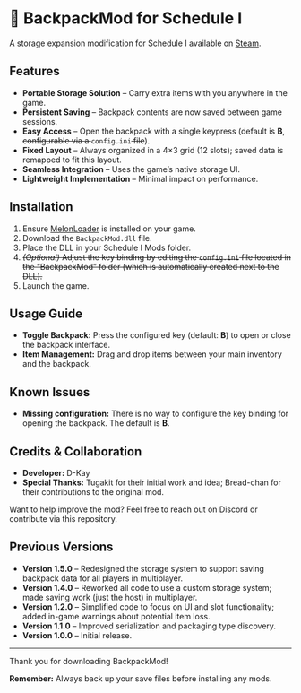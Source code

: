 # 🎒 BackpackMod for Schedule I

A storage expansion modification for Schedule I available on [Steam](https://store.steampowered.com/app/3164500/Schedule_I/).

## Features

- **Portable Storage Solution** – Carry extra items with you anywhere in the game.
- **Persistent Saving** – Backpack contents are now saved between game sessions.
- **Easy Access** – Open the backpack with a single keypress (default is **B**, ~~configurable via a `config.ini` file~~).
- **Fixed Layout** – Always organized in a 4×3 grid (12 slots); saved data is remapped to fit this layout.
- **Seamless Integration** – Uses the game’s native storage UI.
- **Lightweight Implementation** – Minimal impact on performance.

## Installation

1. Ensure [MelonLoader](https://melonwiki.xyz/wiki/MelonLoader) is installed on your game.
2. Download the `BackpackMod.dll` file.
3. Place the DLL in your Schedule I Mods folder.
4. ~~*(Optional)* Adjust the key binding by editing the `config.ini` file located in the “BackpackMod” folder (which is automatically created next to the DLL).~~
5. Launch the game.

## Usage Guide

- **Toggle Backpack:** Press the configured key (default: **B**) to open or close the backpack interface.
- **Item Management:** Drag and drop items between your main inventory and the backpack.

## Known Issues

- **Missing configuration:** There is no way to configure the key binding for opening the backpack. The default is **B**.

## Credits & Collaboration

- **Developer:** D-Kay
- **Special Thanks:** Tugakit for their initial work and idea; Bread-chan for their contributions to the original mod.

Want to help improve the mod? Feel free to reach out on Discord or contribute via this repository.

## Previous Versions

- **Version 1.5.0** – Redesigned the storage system to support saving backpack data for all players in multiplayer.
- **Version 1.4.0** – Reworked all code to use a custom storage system; made saving work (just the host) in multiplayer.
- **Version 1.2.0** – Simplified code to focus on UI and slot functionality; added in-game warnings about potential item loss.
- **Version 1.1.0** – Improved serialization and packaging type discovery.
- **Version 1.0.0** – Initial release.

---

Thank you for downloading BackpackMod!

**Remember:** Always back up your save files before installing any mods.
